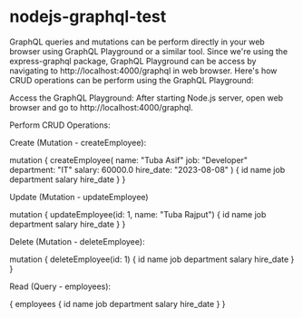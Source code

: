 # nodejs-graphql-test


GraphQL queries and mutations can be perform directly in your web browser using GraphQL Playground or a similar tool. Since we're using the express-graphql package, GraphQL Playground can be access by navigating to http://localhost:4000/graphql in web browser. Here's how CRUD operations can be perform using the GraphQL Playground:

Access the GraphQL Playground:
After starting Node.js server, open web browser and go to http://localhost:4000/graphql.

Perform CRUD Operations:

Create (Mutation - createEmployee):


mutation {
  createEmployee(
    name: "Tuba Asif"
    job: "Developer"
    department: "IT"
    salary: 60000.0
    hire_date: "2023-08-08"
  ) {
    id
    name
    job
    department
    salary
    hire_date
  }
}

Update (Mutation - updateEmployee)

mutation {
  updateEmployee(id: 1, name: "Tuba Rajput") {
    id
    name
    job
    department
    salary
    hire_date
  }
}

Delete (Mutation - deleteEmployee):

mutation {
  deleteEmployee(id: 1) {
    id
    name
    job
    department
    salary
    hire_date
  }
}



Read (Query - employees):

{
  employees {
    id
    name
    job
    department
    salary
    hire_date
  }
}
